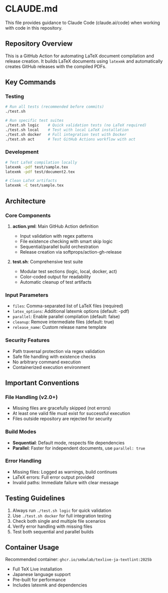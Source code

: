 # CLAUDE.md

This file provides guidance to Claude Code (claude.ai/code) when working with code in this repository.

## Repository Overview

This is a GitHub Action for automating LaTeX document compilation and release creation. It builds LaTeX documents using `latexmk` and automatically creates GitHub releases with the compiled PDFs.

## Key Commands

### Testing
```bash
# Run all tests (recommended before commits)
./test.sh

# Run specific test suites
./test.sh logic    # Quick validation tests (no LaTeX required)
./test.sh local    # Test with local LaTeX installation
./test.sh docker   # Full integration test with Docker
./test.sh act      # Test GitHub Actions workflow with act
```

### Development
```bash
# Test LaTeX compilation locally
latexmk -pdf test/sample.tex
latexmk -pdf test/document2.tex

# Clean LaTeX artifacts
latexmk -C test/sample.tex
```

## Architecture

### Core Components
1. **action.yml**: Main GitHub Action definition
   - Input validation with regex patterns
   - File existence checking with smart skip logic
   - Sequential/parallel build orchestration
   - Release creation via softprops/action-gh-release

2. **test.sh**: Comprehensive test suite
   - Modular test sections (logic, local, docker, act)
   - Color-coded output for readability
   - Automatic cleanup of test artifacts

### Input Parameters
- `files`: Comma-separated list of LaTeX files (required)
- `latex_options`: Additional latexmk options (default: -pdf)
- `parallel`: Enable parallel compilation (default: false)
- `cleanup`: Remove intermediate files (default: true)
- `release_name`: Custom release name template

### Security Features
- Path traversal protection via regex validation
- Safe file handling with existence checks
- No arbitrary command execution
- Containerized execution environment

## Important Conventions

### File Handling (v2.0+)
- Missing files are gracefully skipped (not errors)
- At least one valid file must exist for successful execution
- Files outside repository are rejected for security

### Build Modes
- **Sequential**: Default mode, respects file dependencies
- **Parallel**: Faster for independent documents, use `parallel: true`

### Error Handling
- Missing files: Logged as warnings, build continues
- LaTeX errors: Full error output provided
- Invalid paths: Immediate failure with clear message

## Testing Guidelines

1. Always run `./test.sh logic` for quick validation
2. Use `./test.sh docker` for full integration testing
3. Check both single and multiple file scenarios
4. Verify error handling with missing files
5. Test both sequential and parallel builds

## Container Usage
Recommended container: `ghcr.io/smkwlab/texlive-ja-textlint:2025b`
- Full TeX Live installation
- Japanese language support
- Pre-built for performance
- Includes latexmk and dependencies